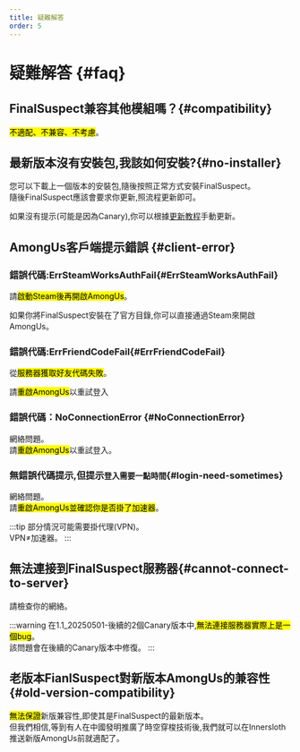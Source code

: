 ```yaml
---
title: 疑難解答
order: 5
---
```


# 疑難解答 {#faq}

## FinalSuspect兼容其他模組嗎？{#compatibility}

<mark>不適配、不兼容、不考慮</mark>。

## 最新版本沒有安裝包,我該如何安裝?{#no-installer}

您可以下載上一個版本的安裝包,隨後按照正常方式安裝FinalSuspect。\
隨後FinalSuspect應該會要求你更新,照流程更新即可。

如果沒有提示(可能是因為Canary),你可以根據[更新教程](Guide/Update#manual-update)手動更新。

## AmongUs客戶端提示錯誤 {#client-error}

### 錯誤代碼:ErrSteamWorksAuthFail{#ErrSteamWorksAuthFail}

請<mark>啟動Steam後再開啟AmongUs</mark>。

如果你將FinalSuspect安裝在了官方目錄,你可以直接通過Steam來開啟AmongUs。

### 錯誤代碼:ErrFriendCodeFail{#ErrFriendCodeFail}

從<mark>服務器獲取好友代碼失敗</mark>。

請<mark>重啟AmongUs</mark>以重試登入

### 錯誤代碼：NoConnectionError {#NoConnectionError}

網絡問題。\
請<mark>重啟AmongUs</mark>以重試登入。

### 無錯誤代碼提示,但提示`登入需要一點時間`{#login-need-sometimes}

網絡問題。\
請<mark>重啟AmongUs並確認你是否掛了加速器</mark>。

:::tip
部分情況可能需要掛代理(VPN)。\
VPN≠加速器。
:::

## 無法連接到FinalSuspect服務器{#cannot-connect-to-server}

請檢查你的網絡。

:::warning
在1.1_20250501-後續的2個Canary版本中,<mark>無法連接服務器實際上是一個bug</mark>。\
該問題會在後續的Canary版本中修復。
:::

## 老版本FianlSuspect對新版本AmongUs的兼容性{#old-version-compatibility}

<mark>無法保證</mark>新版兼容性,即使其是FinalSuspect的最新版本。\
但我們相信,等到有人在中國發明推廣了時空穿梭技術後,我們就可以在Innersloth推送新版AmongUs前就適配了。
